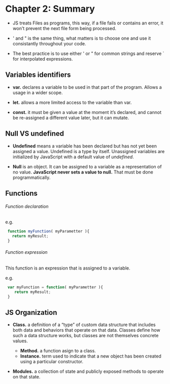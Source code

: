 # Chapter 2: Summary

- JS treats Files as programs, this way, if a file fails or contains an error, it won't prevent the next file form being processed.

- ' and " is the same thing, what matters is to choose one and use it consistantly throughout your code.

- The best practice is to use either ' or " for common strings and reserve ` for interpolated expressions.

## Variables identifiers

- **var.** declares a variable to be used in that part of
the program. Allows a usage in a wider scope.

- **let.** allows a more limited access to the variable than var.

- **const.** it must be given a value at the moment it’s declared, and cannot be re-assigned a different value later, but it can mutate.

## Null VS undefined

- **Undefined** means a variable has been declared but has not yet been assigned a value. Undefined is a type by itself. Unassigned variables are initialized by JavaScript with a default value of *undefined*.

- **Null** is an object. It can be assigned to a variable as a representation of no value. **JavaScript never sets a value to null.** That must be done programmatically.

## Functions

###### Function declaration

e.g.
```js
 function myFunction( myParametter ){
   return myResult;
 }
 ```

###### Function expression

This function is an expression that is assigned to a variable. 

e.g.

```js
 var myFunction = function( myParametter ){
    return myResult;
 }
```

## JS Organization

- **Class.** a definition of a “type” of custom data structure that includes both data and behaviors that operate on that data. Classes define how such a data structure works, but classes are not themselves concrete values.

    - **Method.** a function asign to a class.
    - **Instance.** term used to indicate that a new object has been created using a particular constructor.

- **Modules.** a collection of state and publicly exposed methods to operate on that state.